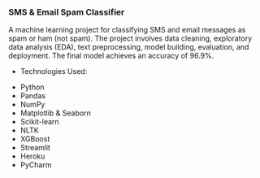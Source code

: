 ### SMS & Email Spam Classifier

A machine learning project for classifying SMS and email messages as spam or ham (not spam). The project involves data cleaning, exploratory data analysis (EDA), text preprocessing, model building, evaluation, and deployment. The final model achieves an accuracy of 96.9%.

* Technologies Used:
- Python
- Pandas
- NumPy
- Matplotlib & Seaborn
- Scikit-learn
- NLTK
- XGBoost
- Streamlit
- Heroku
- PyCharm
